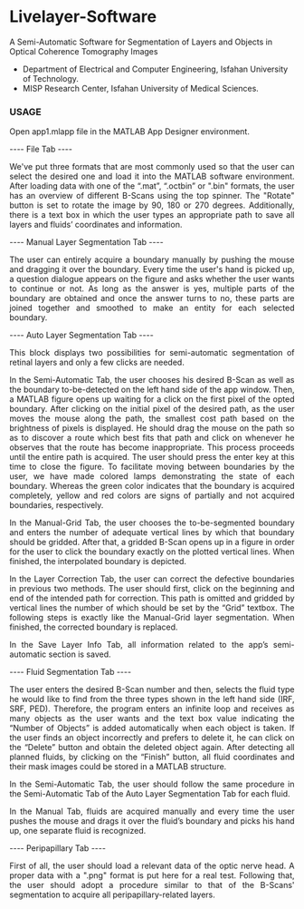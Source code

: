 # Livelayer-Software
A Semi-Automatic Software for Segmentation of Layers and Objects in Optical Coherence Tomography Images 

* Department of Electrical and Computer Engineering, Isfahan University of Technology.
* MISP Research Center, Isfahan University of Medical Sciences.


### USAGE

Open app1.mlapp file in the MATLAB App Designer environment.

---- File Tab ----

<div style="text-align: justify">  We've put three formats that are most commonly used so that the user can select the desired one and load it into the MATLAB software environment. 
After loading data with one of the “.mat”, “.octbin” or ".bin" formats, the user has an overview of different B-Scans using the top spinner. The 
"Rotate" button is set to rotate the image by 90, 180 or 270 degrees. Additionally, there is a text box in which the user types an appropriate path 
to save all layers and fluids’ coordinates and information.

---- Manual Layer Segmentation Tab ----

The user can entirely acquire a boundary manually by pushing the mouse and dragging it over the boundary. Every time the user's hand is picked up, 
a question dialogue appears on the figure and asks whether the user wants to continue or not. As long as the answer is yes, multiple parts of the 
boundary are obtained and once the answer turns to no, these parts are joined together and smoothed to make an entity for each selected boundary.

---- Auto Layer Segmentation Tab ----

This block displays two possibilities for semi-automatic segmentation of retinal layers and only a few clicks are needed.

In the Semi-Automatic Tab, the user chooses his desired B-Scan as well as the boundary to-be-detected on the left hand side of the app window. Then, 
a MATLAB figure opens up waiting for a click on the first pixel of the opted boundary. After clicking on the initial pixel of the desired path, 
as the user moves the mouse along the path, the smallest cost path based on the brightness of pixels is displayed. He should drag the mouse on 
the path so as to discover a route which best fits that path and click on whenever he observes that the route has become inappropriate. This process 
proceeds until the entire path is acquired. The user should press the enter key at this time to close the figure. To facilitate moving between 
boundaries by the user, we have made colored lamps demonstrating the state of each boundary. Whereas the green color indicates that the boundary 
is acquired completely, yellow and red colors are signs of partially and not acquired boundaries, respectively.

In the Manual-Grid Tab, the user chooses the to-be-segmented boundary and enters the number of adequate vertical lines by which that boundary should 
be gridded. After that, a gridded B-Scan opens up in a figure in order for the user to click the boundary exactly on the plotted vertical lines.
When finished, the interpolated boundary is depicted.

In the Layer Correction Tab, the user can correct the defective boundaries in previous two methods. The user should first, click on the beginning and 
end of the intended path for correction. This path is omitted and gridded by vertical lines the number of which should be set by the “Grid” textbox.
The following steps is exactly like the Manual-Grid layer segmentation. When finished, the corrected boundary is replaced.

In the Save Layer Info Tab, all information related to the app’s semi-automatic section is saved.


---- Fluid Segmentation Tab ----

The user enters the desired B-Scan number and then, selects the fluid type he would like to find from the three types shown 
in the left hand side (IRF, SRF, PED). Therefore, the program enters an infinite loop and receives as many objects as the user wants and the text 
box value indicating the “Number of Objects” is added automatically when each object is taken. If the user finds an object incorrectly and prefers 
to delete it, he can click on the “Delete” button and obtain the deleted object again. After detecting all planned fluids, by clicking on the 
“Finish” button, all fluid coordinates and their mask images could be stored in a MATLAB structure.

In the Semi-Automatic Tab, the user should follow the same procedure in the Semi-Automatic Tab of the Auto Layer Segmentation Tab for each fluid.

In the Manual Tab, fluids are acquired manually and every time the user pushes the mouse and drags it over the fluid’s boundary and picks his hand up, 
one separate fluid is recognized.

---- Peripapillary Tab ----

First of all, the user should load a relevant data of the optic nerve head. A proper data with a ".png" format is put here for a real test. Following that, the user should
adopt a procedure similar to that of the B-Scans' segmentation to acquire all peripapillary-related layers. </div>
